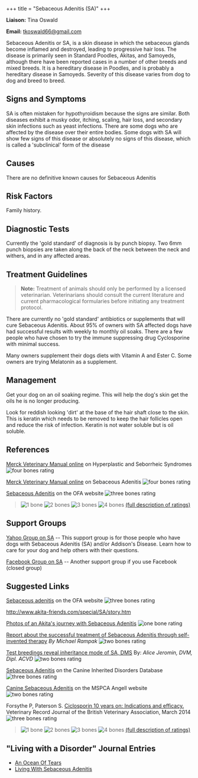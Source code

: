 +++
title = "Sebaceous Adenitis (SA)"
+++

**Liaison:** Tina Oswald

**Email:** <tkoswald66@gmail.com>



Sebaceous Adenitis or SA, is a skin disease in which the sebaceous
glands become inflamed and destroyed, leading to progressive hair loss.
The disease is primarily seen in Standard Poodles, Akitas, and Samoyeds,
although there have been reported cases in a number of other breeds and
mixed breeds. It is a hereditary disease in Poodles, and is probably a
hereditary disease in Samoyeds. Severity of this disease varies from dog
to dog and breed to breed.




Signs and Symptoms
------------------



SA is often mistaken for hypothyroidism because the signs are similar.
Both diseases exhibit a musky odor, itching, scaling, hair loss, and
secondary skin infections such as yeast infections.  There are some dogs
who are affected by the disease over their entire bodies.  Some dogs
with SA will show few signs of this disease or absolutely no signs of
this disease, which is called a 'subclinical' form of the disease

Causes
------

There are no definitive known causes for Sebaceous Adenitis

Risk Factors
------------

Family history.



Diagnostic Tests
----------------

Currently the 'gold standard' of diagnosis is by punch biopsy.  Two 6mm
punch biopsies are taken along the back of the neck between the neck and
withers, and in any affected areas.

Treatment Guidelines
--------------------

> **Note:** Treatment of animals should only be performed by a licensed
> veterinarian. Veterinarians should consult the current literature and
> current pharmacological formularies before initiating any treatment
> protocol.

There are currently no 'gold standard' antibiotics or supplements that
will cure Sebaceous Adenitis.   About 95% of owners with SA affected
dogs have had successful results with weekly to monthly oil soaks.
There are a few people who have chosen to try the immune suppressing
drug Cyclosporine with minimal success.



Many owners supplement their dogs diets with Vitamin A and Ester C.
Some owners are trying Melatonin as a supplement.

Management
----------



Get your dog on an oil soaking regime.  This will help the dog's skin
get the oils he is no longer producing.



Look for reddish looking 'dirt' at the base of the hair shaft close to
the skin.  This is keratin which needs to be removed to keep the hair
follicles open and reduce the risk of infection.  Keratin is not water
soluble but is oil soluble.

References
----------

[Merck Veterinary Manual
online](http://www.merckvetmanual.com/mvm/integumentary_system/congenital_and_inherited_anomalies_of_the_integumentary_system/hyperplastic_and_seborrheic_syndromes.html) on
Hyperplastic and Seborrheic Syndromes ![four bones
rating](/img/4-bones.gif)

[Merck Veterinary Manual
online](http://www.merckvetmanual.com/mvm/eye_and_ear/diseases_of_the_pinna/sebaceous_adenitis.html)
on Sebaceous Adenitis ![four bones
rating](/img/4-bones.gif)

[Sebaceous
Adenitis](https://www.ofa.org/diseases/other-diseases/sebaceous-adenitis)
on the OFA website ![three bones
rating](/img/3-bones.gif)






> ![1 bone](/img/1-bone.gif)
> ![2 bones](/img/2-bones.gif)
> ![3 bones](/img/3-bones.gif)
> ![4 bones](/img/4-bones.gif)
> [(full description of ratings)](/diseases/ratings-what-do-they-mean)

Support Groups
--------------



[Yahoo Group on
SA](https://groups.yahoo.com/neo/groups/SA_Addisons/info)  \--
This support group is for those people who have dogs with Sebaceous
Adenitis (SA) and/or Addison's Disease. Learn how to care for your dog
and help others with their questions.



[Facebook Group on
SA](https://www.facebook.com/groups/1037582446280841/)
\-- Another support group if you use Facebook (closed group)

Suggested Links
---------------

[Sebaceous
adenitis](https://www.ofa.org/diseases/other-diseases/sebaceous-adenitis)
on the OFA website ![three bones
rating](/img/3-bones.gif)

<http://www.akita-friends.com/special/SA/story.htm>

[Photos of an Akita's journey with Sebaceous
Adenitis](http://www.akita-friends.com/special/SA/story.htm) ![one bone
rating](/img/1-bone.gif)

[Report about the successful treatment of Sebaceous Adenitis through
self-invented therapy](http://www.akita-friends.com/special/satreat.htm)
*By Michael Rampak* ![two bones
rating](/img/2-bones.gif)

[Test breedings reveal inheritance mode of SA,
DMS](http://veterinarynews.dvm360.com/dvm/article/articleDetail.jsp?id=7253)
By: *Alice Jeromin, DVM, Dipl. ACVD* ![two bones
rating](/img/2-bones.gif)

[Sebaceous
Adenitis](http://cidd.discoveryspace.ca/disorder/sebaceous-adenitis.html)
on the Canine Inherited Disorders Database ![three bones
rating](/img/3-bones.gif)

[Canine Sebaceous
Adenitis](https://www.mspca.org/angell_services/canine-sebaceous-adenitis)
on the MSPCA Angell website ![two bones
rating](/img/2-bones.gif)





Forsythe P, Paterson S.  [Ciclosporin 10 years on:  Indications and
efficacy. ](http://veterinaryrecord.bmj.com/content/vetrec/174/Suppl_2/13.full.pdf)
Veterinary Record Journal of the British Veterinary Association, March
2014  ![three bones
rating](/img/3-bones.gif)











> ![1 bone](/img/1-bone.gif)
> ![2 bones](/img/2-bones.gif)
> ![3 bones](/img/3-bones.gif)
> ![4 bones](/img/4-bones.gif)
> [(full description of ratings)](/diseases/ratings-what-do-they-mean)



"Living with a Disorder" Journal Entries
----------------------------------------

- [An Ocean Of Tears](/diseases/sebaceous-adenitis-sa-an-ocean-of-tears)
- [Living With Sebaceous Adenitis](/diseases/sebaceous-adenitis-sa-living-with)

